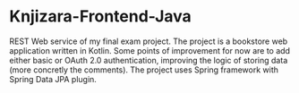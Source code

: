 # Knjizara-Frontend-Java
REST Web service of my final exam project.
The project is a bookstore web application written in Kotlin.
Some points of improvement for now are to add either basic or OAuth 2.0 authentication,
improving the logic of storing data (more concretly the comments).
The project uses Spring framework with Spring Data JPA plugin.
